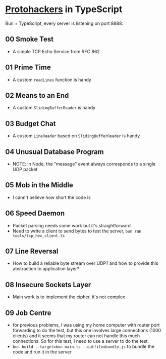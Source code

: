 # [Protohackers](https://protohackers.com/) in TypeScript

Bun + TypeScript, every server is listening on port 8888.

## 00 Smoke Test

- A simple TCP Echo Service from RFC 862.

## 01 Prime Time

- A custom `readLines` function is handy

## 02 Means to an End

- A custom `SlidingBufferReader` is handy

## 03 Budget Chat

- A custom `LineReader` based on `SlidingBufferReader` is handy

## 04 Unusual Database Program

- NOTE: in Node, the "message" event always corresponds to a single UDP packet

## 05 Mob in the Middle

- I cann't believe how short the code is

## 06 Speed Daemon

- Packet parsing needs some work but it's straightforward
- Need to write a client to send bytes to test the server, `bun run tools/tcp_hex_client.ts`

## 07 Line Reversal

- How to build a reliable byte stream over UDP? and how to provide this abstraction to application layer?

## 08 Insecure Sockets Layer

- Main work is to implement the cipher, it's not complex

## 09 Job Centre

- for previous problems, I was using my home computer with router port forwarding to do the test, but this one involves large connections (1000 clients) and it seems that my router can not handle this much connections. So for this test, I need to use a server to do the test.
- `bun build --target=bun main.ts --outfile=bundle.js` to bundle the code and run it in the server
